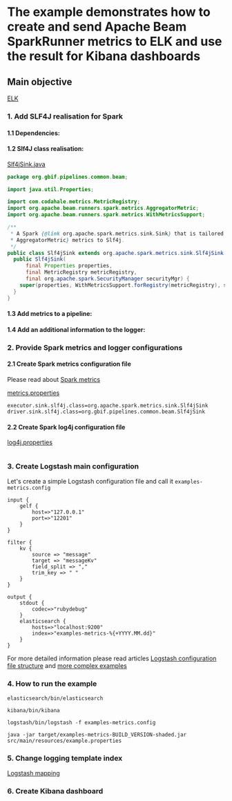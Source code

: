 # The example demonstrates how to create and send Apache Beam SparkRunner metrics to ELK and use the result for Kibana dashboards

## Main objective
[ELK](https://www.elastic.co/elk-stack)

### 1. Add SLF4J realisation for Spark

#### 1.1 Dependencies:

#### 1.2 Slf4J class realisation:

[Slf4jSink.java](./src/main/java/org/gbif/pipelines/common/beam/Slf4jSink.java)

```java
package org.gbif.pipelines.common.beam;

import java.util.Properties;

import com.codahale.metrics.MetricRegistry;
import org.apache.beam.runners.spark.metrics.AggregatorMetric;
import org.apache.beam.runners.spark.metrics.WithMetricsSupport;

/**
 * A Spark {@link org.apache.spark.metrics.sink.Sink} that is tailored to report {@link
 * AggregatorMetric} metrics to Slf4j.
 */
public class Slf4jSink extends org.apache.spark.metrics.sink.Slf4jSink {
  public Slf4jSink(
      final Properties properties,
      final MetricRegistry metricRegistry,
      final org.apache.spark.SecurityManager securityMgr) {
    super(properties, WithMetricsSupport.forRegistry(metricRegistry), securityMgr);
  }
}
```

#### 1.3 Add metrics to a pipeline:

#### 1.4 Add an additional information to the logger:

### 2. Provide Spark metrics and logger configurations

#### 2.1 Create Spark metrics configuration file

Please read about [Spark metrics](https://spark.apache.org/docs/latest/monitoring.html#metrics)

[metrics.properties](./src/main/resources/metrics.properties)
```properties
executor.sink.slf4j.class=org.apache.spark.metrics.sink.Slf4jSink
driver.sink.slf4j.class=org.gbif.pipelines.common.beam.Slf4jSink
```

#### 2.2 Create Spark log4j configuration file
[log4j.properties](./src/main/resources/log4j.properties)
```properties
```

### 3. Create Logstash main configuration
Let's create a simple Logstash configuration file and call it ```examples-metrics.config```

```
input {
    gelf {
        host=>"127.0.0.1"
        port=>"12201"
    }
}

filter {
    kv {
        source => "message"
        target => "messageKv"
        field_split => ","
        trim_key => " "
    }
}

output {
    stdout {
        codec=>"rubydebug"
    }
    elasticsearch {
        hosts=>"localhost:9200"
        index=>"examples-metrics-%{+YYYY.MM.dd}"
    }
}
```

For more detailed information please read articles [Logstash configuration file structure](https://www.elastic.co/guide/en/logstash/current/configuration-file-structure.html) and [more complex examples](https://www.elastic.co/guide/en/logstash/current/config-examples.html)

### 4. How to run the example

```shell
elasticsearch/bin/elasticsearch
```

```shell
kibana/bin/kibana
```

```shell
logstash/bin/logstash -f examples-metrics.config
```

```shell
java -jar target/examples-metrics-BUILD_VERSION-shaded.jar src/main/resources/example.properties
```

### 5. Change logging template index
[Logstash mapping](https://www.elastic.co/blog/logstash_lesson_elasticsearch_mapping)

### 6. Create Kibana dashboard

